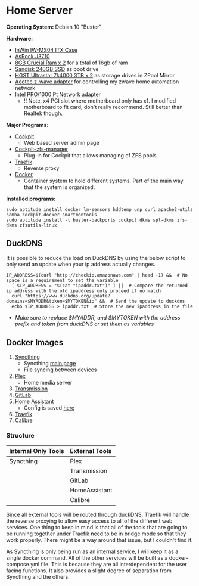 # Home Server

**Operating System:** Debian 10 "Buster"

**Hardware:**

- [InWin IW-MS04 ITX Case](https://www.amazon.com/gp/product/B0167NCADS)
- [AsRock J3710](https://www.amazon.com/gp/product/B01E97ZTPA)
- [8GB Crucial Ram x 2](https://www.amazon.com/gp/product/B006YG8X9Y) for a total of 16gb of ram
- [Sandisk 240GB SSD](https://www.amazon.com/gp/product/B01F9G43WU) as boot drive
- [HGST Ultrastar 7k4000 3TB x 2](https://www.amazon.com/gp/product/B01LYVD7ME) as storage drives in ZPool Mirror
- [Aeotec z-wave adapter](https://www.amazon.com/gp/product/B00X0AWA6E) for controlling my zwave home automation network
- [Intel PRO/1000 Pt Network adapter](https://www.amazon.com/gp/product/B000BMZHX2/)
  - !! Note, x4 PCI slot where motherboard only has x1.  I modified motherboard to fit card, don't really recommend. 
    Still better than Realtek though.  


**Major Programs:**

* [Cockpit](https://github.com/cockpit-project/cockpit)
    * Web based server admin page
* [Cockpit-zfs-manager](https://github.com/optimans/cockpit-zfs-manager)
    * Plug-in for Cockpit that allows managing of ZFS pools
* [Traefik](https://github.com/containous/traefik)
    * Reverse proxy
* [Docker](https://www.docker.com/)
    * Container system to hold different systems.  Part of the main way that the system is organized.  
    

**Installed programs:**

    sudo aptitude install docker lm-sensors hddtemp unp curl apache2-utils samba cockpit-docker smartmontools
    sudo aptitude install -t buster-backports cockpit dkms spl-dkms zfs-dkms zfsutils-linux
    
    
## DuckDNS

It is possible to reduce the load on DuckDNS by using the below script to only send an update when your ip address
 actually changes.  

    IP_ADDRESS=$(curl "http://checkip.amazonaws.com" | head -1) &&  # No space is a requirement to set the variable
      [ $IP_ADDRESS = "$(cat "ipaddr.txt")" ] ||  # Compare the returned ip address with the old ipaddress only proceed if no match  
      curl "https://www.duckdns.org/update?domains=$MYADDR&token=$MYTOKEN&ip" &&  # Send the update to duckdns  
      echo $IP_ADDRESS > ipaddr.txt  # Store the new ipaddress in the file  

- _Make sure to replace $MYADDR, and $MYTOKEN with the address prefix and token from duckDNS or set them as variables_

## Docker Images

1. [Syncthing](https://github.com/linuxserver/docker-syncthing)
    * Syncthing [main page](https://syncthing.net/)
    * File syncing between devices
2. [Plex](https://github.com/plexinc/pms-docker)
    * Home media server
3. [Transmission](https://github.com/linuxserver/docker-transmission)
4. [GitLab](https://docs.gitlab.com/omnibus/docker/)
5. [Home Assistant](https://www.home-assistant.io/docs/installation/docker/)
    * Config is saved [here](https://github.com/Otto-G/HomeAutomation/blob/master/configuration.yaml)
6. [Traefik](https://docs.traefik.io/getting-started/install-traefik/#use-the-official-docker-image)
7. [Calibre](https://github.com/linuxserver/docker-calibre-web)

### Structure 

| Internal Only Tools | External Tools       | 
| :---                | :---                 |
| Syncthing           | Plex                 |
|                     | Transmission         |
|                     | GitLab               |
|                     | HomeAssistant        |
|                     | Calibre              |

Since all external tools will be routed through duckDNS, 
Traefik will handle the reverse proxying to allow easy access to 
all of the different web services.  One thing to keep in mind is that 
all of the tools that are going to be running together under Traefik 
need to be in bridge mode so that they work properly.  There might be 
a way around that issue, but I couldn't find it.  

As Syncthing is only being run as an internal service, I will keep
it as a single docker command.  All of the other services will be 
built as a docker-compose.yml file.  This is because they are all
interdependent for the user facing functions.  It also provides a 
slight degree of separation from Syncthing and the others.  
